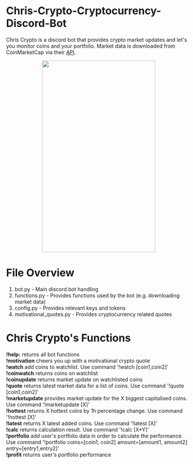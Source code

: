 # Chris-Crypto-Cryptocurrency-Discord-Bot
Chris Crypto is a discord bot that provides crypto market updates and let's you monitor coins and your portfolio. Market data is downloaded from CoinMarketCap via their [API](https://coinmarketcap.com/api/).

<p align="center">
  <img  width="308" height="520" src="https://github.com/Lucas749/Chris-Crypto-Cryptocurrency-Discord-Bot/blob/master/Demonstration/Chris%20Crypto%20Demonstration.gif">
</p>

# File Overview
1. bot.py - Main discord bot handling
2. functions.py - Provides functions used by the bot (e.g. downloading market data)
3. config.py - Provides relevant keys and tokens
4. motivational_quotes.py - Provides cryptocurrency related quotes

# Chris Crypto's Functions
**!help:** returns all bot functions \
**!motivation** cheers you up with a motivational crypto quote \
**!watch** add coins to watchlist. Use command '!watch [coin1,coin2]' \
**!coinwatch** returns coins on watchlist \
**!coinupdate** returns market update on watchlisted coins \
**!quote** returns latest market data for a list of coins. Use command '!quote [coin1,coin2]' \
**!marketupdate** provides market update for the X biggest capitalised coins. Use command '!marketupdate [X]' \
**!hottest** returns X hottest coins by 1h percentage change. Use command '!hottest [X]' \
**!latest** returns X latest added coins. Use command '!latest [X]' \
**!calc** returns calculation result. Use command '!calc [X*Y]' \
**!portfolio** add user's portfolio data in order to calculate the performance. Use command '!portfolio coins=[coin1, coin2] amount=[amount1, amount2] entry=[entry1,entry2]' \
**!profit** returns user's portfolio performance
